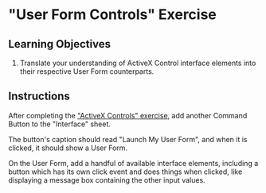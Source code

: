 # "User Form Controls" Exercise

## Learning Objectives

  1. Translate your understanding of ActiveX Control interface elements into their respective User Form counterparts.

## Instructions

After completing the ["ActiveX Controls" exercise](/exercises/activex-controls.md), add another Command Button to the "Interface" sheet.

The button's caption should read "Launch My User Form", and when it is clicked, it should show a User Form.

On the User Form, add a handful of available interface elements, including a button which has its own click event and does things when clicked, like displaying a message box containing the other input values.
